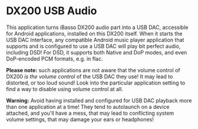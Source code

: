 # DX200 USB Audio
This application turns iBasso DX200 audio part into a USB DAC, accessible for Android applications, installed on this DX200 itself. When it starts the USB DAC Interface, any compatible Android music player application that supports and is configured to use a USB DAC will play bit perfect audio, including DSD! For DSD, it supports both Native and DoP modes, and even DoP-encoded PCM formats, e.g. in flac.

**Please note:** such applications are not aware that the volume control of DX200 _is the volume control_ of the USB DAC they use! It may lead to distorted, or too loud sound! Look into the particular application setting to find a way to disable using volume control at all.

**Warning:** Avoid having installed and configured for USB DAC playback more than one application at a time! They tend to autolaunch on a device attached, and you\'ll have a mess, that may lead to conflicting system volume settings, that may damage your ears or headphones!
